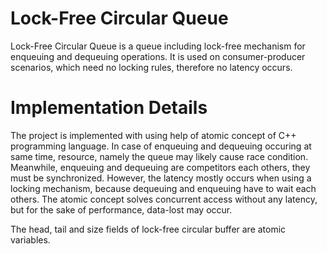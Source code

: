 # Lock-Free Circular Queue

Lock-Free Circular Queue is a queue including lock-free mechanism for enqueuing and dequeuing operations.
It is used on consumer-producer scenarios, which need no locking rules, therefore no latency occurs.

# Implementation Details

The project is implemented with using help of atomic concept of C++ programming language. In case of
enqueuing and dequeuing occuring at same time, resource, namely the queue may likely cause race condition.
Meanwhile, enqueuing and dequeuing are competitors each others, they must be synchronized. However, the
latency mostly occurs when using a locking mechanism, because dequeuing and enqueuing have to wait each
others. The atomic concept solves concurrent access without any latency, but for the sake of performance,
data-lost may occur.

The head, tail and size fields of lock-free circular buffer are atomic variables.

